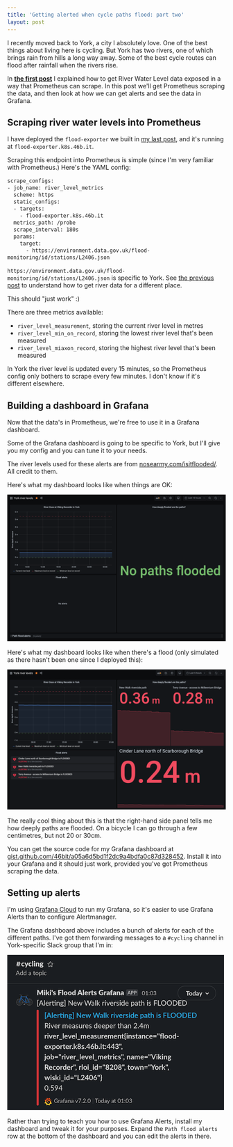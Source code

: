 ```yaml
---
title: 'Getting alerted when cycle paths flood: part two'
layout: post
---
```


I recently moved back to York, a city I absolutely love. One of the best things about living here is cycling. But York has two rivers, one of which brings rain from hills a long way away. Some of the best cycle routes can flood after rainfall when the rivers rise.

In **[the first post](/2021/getting-alerted-when-cycle-paths-flood/)** I explained how to get River Water Level data exposed in a way that Prometheus can scrape. In this post we'll get Prometheus scraping the data, and then look at how we can get alerts and see the data in Grafana.

## Scraping river water levels into Prometheus

I have deployed the `flood-exporter` we built in [my last post](/2021/getting-alerted-when-cycle-paths-flood/), and it's running at `flood-exporter.k8s.46b.it`.

Scraping this endpoint into Prometheus is simple (since I'm very familiar with Prometheus.) Here's the YAML config:

```
scrape_configs:
- job_name: river_level_metrics
  scheme: https
  static_configs:
  - targets:
    - flood-exporter.k8s.46b.it
  metrics_path: /probe
  scrape_interval: 180s
  params:
    target:
      - https://environment.data.gov.uk/flood-monitoring/id/stations/L2406.json
```

`https://environment.data.gov.uk/flood-monitoring/id/stations/L2406.json` is specific to York. See [the previous post](/2021/getting-alerted-when-cycle-paths-flood/) to understand how to get river data for a different place.

This should "just work" :)

There are three metrics available:

  - `river_level_measurement`, storing the current river level in metres
  - `river_level_min_on_record`, storing the lowest river level that's been measured
  - `river_level_miaxon_record`, storing the highest river level that's been measured

In York the river level is updated every 15 minutes, so the Prometheus config only bothers to scrape every few minutes. I don't know if it's different elsewhere.

## Building a dashboard in Grafana

Now that the data's in Prometheus, we're free to use it in a Grafana dashboard.

Some of the Grafana dashboard is going to be specific to York, but I'll give you my config and you can tune it to your needs.

The river levels used for these alerts are from [nosearmy.com/isitflooded/](http://nosearmy.com/isitflooded/). All credit to them.

Here's what my dashboard looks like when things are OK:

[![A Grafana dashboard showing that the River Ouse is low and there are no flooded cycle paths](/assets/writing/york-cycle-path-dashboard-happy.png)](/assets/writing/york-cycle-path-dashboard-happy.png)

Here's what my dashboard looks like when there's a flood (only simulated as there hasn't been one since I deployed this):

[![A Grafana dashboard showing that the River Ouse is high and there are several deeply flooded cycle paths](/assets/writing/york-cycle-path-dashboard-flooding.png)](/assets/writing/york-cycle-path-dashboard-flooding.png)

The really cool thing about this is that the right-hand side panel tells me how deeply paths are flooded. On a bicycle I can go through a few centimetres, but not 20 or 30cm.

You can get the source code for my Grafana dashboard at [gist.github.com/46bit/a05a6d5bd1f2dc9a4bdfa0c87d328452](https://gist.github.com/46bit/a05a6d5bd1f2dc9a4bdfa0c87d328452). Install it into your Grafana and it should just work, provided you've got Prometheus scraping the data.

## Setting up alerts

I'm using [Grafana Cloud](https://grafana.com/products/cloud/) to run my Grafana, so it's easier to use Grafana Alerts than to configure Alertmanager.

The Grafana dashboard above includes a bunch of alerts for each of the different paths. I've got them forwarding messages to a `#cycling` channel in York-specific Slack group that I'm in:

![A Slack message posted by Grafana to warn that a York cycle path is flooded](/assets/writing/york-cycle-path-slack-alert.png)

Rather than trying to teach you how to use Grafana Alerts, install my dashboard and tweak it for your purposes. Expand the `Path flood alerts` row at the bottom of the dashboard and you can edit the alerts in there.
